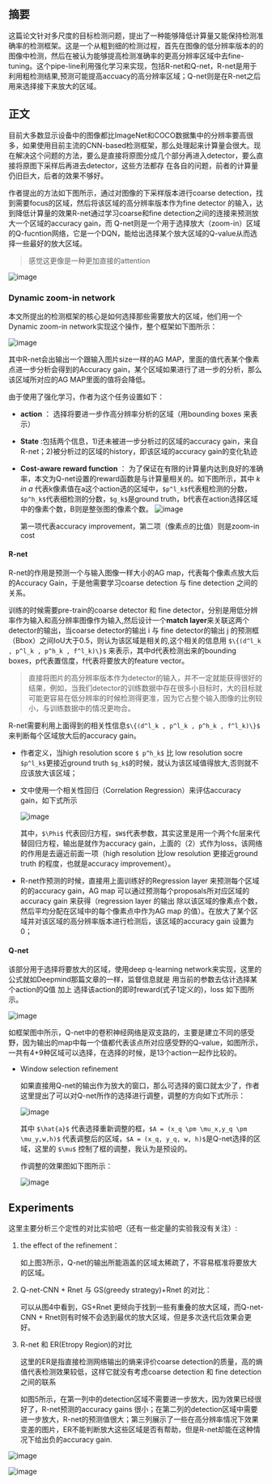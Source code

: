 ## 摘要

这篇论文针对多尺度的目标检测问题，提出了一种能够降低计算量又能保持检测准确率的检测框架。这是一个从粗到细的检测过程，首先在图像的低分辨率版本的的图像中检测，然后在被认为能够提高检测准确率的更高分辨率区域中去fine-tuning。这个pipe-line利用强化学习来实现，包括R-net和Q-net，R-net是用于利用粗检测结果,预测可能提高accuacy的高分辨率区域；Q-net则是在R-net之后用来选择接下来放大的区域。

## 正文

目前大多数显示设备中的图像都比ImageNet和COCO数据集中的分辨率要高很多，如果使用目前主流的CNN-based检测框架，那么处理起来计算量会很大。现在解决这个问题的方法，要么是直接将原图分成几个部分再进入detector，要么直接将原图下采样后再进去detector，这些方法都存
在各自的问题，前者的计算量仍旧巨大，后者的效果不够好。

作者提出的方法如下图所示，通过对图像的下采样版本进行coarse detection，找到需要focus的区域，然后将该区域的高分辨率版本作为fine detector 的输入，达到降低计算量的效果R-net通过学习coarse和fine detection之间的连接来预测放大一个区域的accuracy gain，而 Q-net则是一个用于选择放大（zoom-in）区域的Q-fucntion网络，它是一个DQN，能给出选择某个放大区域的Q-value从而选择一些最好的放大区域。

>感觉这更像是一种更加直接的attention



![image](https://raw.githubusercontent.com/LemonYYY/Reading_note/master/images/Dynamic%20Zoom-in%20Network%20for%20Fast%20Object%20Detection%20in%20Large%20Images/reading_pic_1.jpg)


### Dynamic zoom-in network

本文所提出的检测框架的核心是如何选择那些需要放大的区域，他们用一个Dynamic zoom-in network实现这个操作，整个框架如下图所示：

![image](https://raw.githubusercontent.com/LemonYYY/Reading_note/master/images/Dynamic%20Zoom-in%20Network%20for%20Fast%20Object%20Detection%20in%20Large%20Images/paper_imges2.png)

其中R-net会出输出一个跟输入图片size一样的AG MAP，里面的值代表某个像素点进一步分析会得到的Accuracy gain，某个区域如果进行了进一步的分析，那么该区域所对应的AG MAP里面的值将会降低。

由于使用了强化学习，作者为这个任务设置如下：

- **action** ： 选择将要进一步作高分辨率分析的区域（用bounding boxes 来表示）
- **State** :包括两个信息，1)还未被进一步分析过的区域的accuracy gain，来自R-net；2)被分析过的区域的history，即该区域的accuracy gain的变化轨迹
- **Cost-aware reward function** ： 为了保证在有限的计算量内达到良好的准确率，本文为Q-net设置的reward函数是与计算量相关的。如下图所示，其中 *k in a* 代表k像素值在a这个action选的区域中，`$p^l_k$`代表粗检测的分数，`$p^h_k$`代表细检测的分数，`$g_k$`是ground truth，b代表在action选择区域中的像素个数，B则是整张图的像素个数。
    ![image](https://raw.githubusercontent.com/LemonYYY/Reading_note/master/images/Dynamic%20Zoom-in%20Network%20for%20Fast%20Object%20Detection%20in%20Large%20Images/reading_pic_1_3.png)
    
    第一项代表accuracy improvement，第二项（像素点的比值）则是zoom-in cost





#### R-net

R-net的作用是预测一个与输入图像一样大小的AG map，代表每个像素点放大后的Accuracy Gain，于是他需要学习coarse detection 与 fine detection 之间的关系。

训练的时候需要pre-train的coarse detector 和 fine detector，分别是用低分辨率作为输入和高分辨率图像作为输入,然后设计一个**match layer**来关联这两个detector的输出，当coarse detector的输出 i 与 fine detector的输出 j 的预测框（Bbox）之间IoU大于0.5，则认为该区域是相关的,这个相关的信息用 `$\{(d^l_k , p^l_k , p^h_k , f^l_k)\}$` 来表示，其中d代表检测出来的bounding boxes，p代表置信度，f代表将要放大的feature vector。

>直接将图片的高分辨率版本作为detector的输入，并不一定就能获得很好的结果，例如，当我们detector的训练数据中存在很多小目标时，大的目标就可能更容易在低分辨率的时候检测得更准，因为它占整个输入图像的比例较小，与训练数据中的情况更吻合。

R-net需要利用上面得到的相关性信息`$\{(d^l_k , p^l_k , p^h_k , f^l_k)\}$` 来判断每个区域放大后的accuracy gain。

- 作者定义，当high resolution score `$ p^h_k$` 比 low resolution socre `$p^l_k$`更接近ground truth `$g_k$`的时候，就认为该区域值得放大,否则就不应该放大该区域；

- 文中使用一个相关性回归（Correlation Regression）来评估accuracy gain，如下式所示 

    ![image](https://raw.githubusercontent.com/LemonYYY/Reading_note/master/images/Dynamic%20Zoom-in%20Network%20for%20Fast%20Object%20Detection%20in%20Large%20Images/pic_4.png)
    
    其中，`$\Phi$` 代表回归方程，`$W$`代表参数，其实这里是用一个两个fc层来代替回归方程，输出是就作为accuracy gain，上面的（2）式作为loss，该网络的作用是去逼近前面一项（high resolution 比low resolution 更接近ground truth 的程度，也就是accuracy improvement）。
    
    
- R-net作预测的时候，直接用上面训练好的Regression layer 来预测每个区域的的accuracy gain，AG map 可以通过预测每个proposals所对应区域的accuracy gain 来获得（regression layer 的输出 除以该区域的像素点个数，然后平均分配在区域中的每个像素点中作为AG map 的值）。在放大了某个区域并对该区域的高分辨率版本进行检测后，该区域的accuracy gain 设置为0；


#### Q-net

该部分用于选择将要放大的区域，使用deep q-learning network来实现，这里的公式就如Deepmind那篇文章的一样，监督信息就是 用当前的参数去估计选择某个action的Q值 加上 选择该action的即时reward(式子1定义的)，loss 如下图所示。

![image](https://raw.githubusercontent.com/LemonYYY/Reading_note/master/images/Dynamic%20Zoom-in%20Network%20for%20Fast%20Object%20Detection%20in%20Large%20Images/pic_5.png)


如框架图中所示，Q-net中的卷积神经网络是双支路的，主要是建立不同的感受野，因为输出的map中每一个值都代表该点所对应感受野的Q-value，如图所示，一共有4+9种区域可以选择，在选择的时候，是13个action一起作比较的。



- Window selection refinement
    
  如果直接用Q-net的输出作为放大的窗口，那么可选择的窗口就太少了，作者这里提出了可以对Q-net所作的选择进行调整，调整的方向如下式所示：

    ![image](https://raw.githubusercontent.com/LemonYYY/Reading_note/master/images/Dynamic%20Zoom-in%20Network%20for%20Fast%20Object%20Detection%20in%20Large%20Images/eq_6.png)
    
  其中 `$\hat{a}$` 代表选择重新调整的框，`$A = (x_q \pm \mu_x,y_q \pm \mu_y,w,h)$` 代表调整后的区域，`$A = (x_q, y_q, w, h)$`是Q-net选择的区域，这里的 `$\mu$` 控制了框的调整，我认为是预设的。
  
  作调整的效果图如下图所示：
  
  ![image](https://raw.githubusercontent.com/LemonYYY/Reading_note/master/images/Dynamic%20Zoom-in%20Network%20for%20Fast%20Object%20Detection%20in%20Large%20Images/figure_3.png)



## Experiments

这里主要分析三个定性的对比实验吧（还有一些定量的实验我没有关注）:

1. the effect of the refinement：

    如上图3所示，Q-net的输出所能涵盖的区域太稀疏了，不容易框准将要放大的区域。
    
2. Q-net-CNN + Rnet 与 GS(greedy strategy)+Rnet 的对比：
    
    可以从图4中看到，GS+Rnet 更倾向于找到一些有重叠的放大区域，而Q-net-CNN + Rnet则有时候不会选到最优的放大区域，但是多次迭代后效果会更好。

3. R-net 和 ER(Etropy Region)的对比
    
    这里的ER是指直接检测网络输出的熵来评价coarse detection的质量，高的熵值代表检测效果较低，这样它就没有考虑coarse detection 和 fine detection之间的联系

    如图5所示，在第一列中的detection区域不需要进一步放大，因为效果已经很好了，R-net预测的accuracy gains 很小；在第二列的detection区域中需要进一步放大，R-net的预测值很大；第三列展示了一些在高分辨率情况下效果变差的图片，ER不能判断放大这些区域是否有帮助，但是R-net却能在这种情况下给出负的accuracy gain.

![image](https://raw.githubusercontent.com/LemonYYY/Reading_note/master/images/Dynamic%20Zoom-in%20Network%20for%20Fast%20Object%20Detection%20in%20Large%20Images/figure_4.png)

![image](https://raw.githubusercontent.com/LemonYYY/Reading_note/master/images/Dynamic%20Zoom-in%20Network%20for%20Fast%20Object%20Detection%20in%20Large%20Images/figure_5.png)


 


